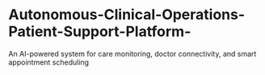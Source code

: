 # Autonomous-Clinical-Operations-Patient-Support-Platform-
An AI-powered system for  care monitoring, doctor connectivity, and smart appointment scheduling
